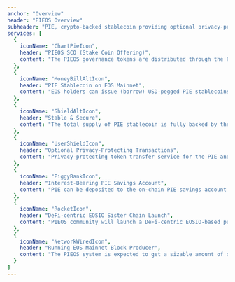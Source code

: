 ```yaml
---
anchor: "Overview"
header: "PIEOS Overview"
subheader: "PIE, crypto-backed stablecoin providing optional privacy-protecting transaction features and interest-bearing savings accounts on EOSIO blockchain"
services: [
  {
    iconName: "ChartPieIcon",
    header: "PIEOS SCO (Stake Coin Offering)",
    content: "The PIEOS governance tokens are distributed through the PIEOS SCO (Stake-Coin-Offering) token distribution process, where EOS holders who stake their EOS tokens (or proxy-vote to PIEOS BP-voting proxy account) can receive PIEOS tokens without spending their crypto asset. (No ICO)"
  },
  {
    iconName: "MoneyBillAltIcon",
    header: "PIE Stablecoin on EOS Mainnet",
    content: "EOS holders can issue (borrow) USD-pegged PIE stablecoins by locking EOS as collateral. PIEOS will provide multiple collateral types and pegging to other currencies or assets like BTC-backed PIE, VOICE-backed PIE and so on"
  },
  {
    iconName: "ShieldAltIcon",
    header: "Stable & Secure",
    content: "The total supply of PIE stablecoin is fully backed by the crypto collateral without the counterparty risks, through the automatic liquidation of loan positions. PIEOS provides 'SELL-TO-ARBITRAGEUR' and 'LOAN-TAKE-OVER' liquidation options."
  },
  {
    iconName: "UserShieldIcon",
    header: "Optional Privacy-Protecting Transactions",
    content: "Privacy-protecting token transfer service for the PIE and PIEOS governance tokens implements the Monero-style privacy technology (ring-signature, one-time stealth address, bulletproofs) as smart contracts in EOS blockchain. Privacy features will be implemented to comply with the crypto-currency travel rules as much as possible (e.g. limiting privacy-protecting token transfer amount for accounts without KYC)"
  },
  {
    iconName: "PiggyBankIcon",
    header: "Interest-Bearing PIE Savings Account",
    content: "PIE can be deposited to the on-chain PIE savings account service to gain stable and profitable interest earnings. PIEOS is designed to maximize the interest-earning rate of PIE savings account service by distributing the PIEOS on-chain system profits."
  },
  {
    iconName: "RocketIcon",
    header: "DeFi-centric EOSIO Sister Chain Launch",
    content: "PIEOS community will launch a DeFi-centric EOSIO-based public blockchain from the snapshot of PIEOS token distribution after establishing a good PIEOS ecosystem on EOS mainnet."
  },
  {
    iconName: "NetworkWiredIcon",
    header: "Running EOS Mainnet Block Producer",
    content: "The PIEOS system is expected to get a sizable amount of delegated voting power from the locked EOS collateral tokens on PIEOS system and the SCO-staked/proxy-voted EOS tokens. PIEOS community is dedicated to contribute to build the healthy DeFi ecosystem on EOS public blockchain."
  }
]
---
```


